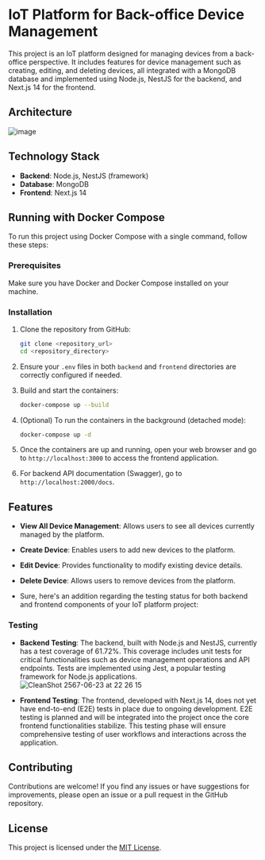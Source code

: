 # IoT Platform for Back-office Device Management

This project is an IoT platform designed for managing devices from a back-office perspective. It includes features for device management such as creating, editing, and deleting devices, all integrated with a MongoDB database and implemented using Node.js, NestJS for the backend, and Next.js 14 for the frontend.

## Architecture
![image](https://github.com/topspinppy/iot-service-monorepo/assets/18381211/91e29764-2f72-4b6c-a76f-64c37c2896a2)

## Technology Stack

- **Backend**: Node.js, NestJS (framework)
- **Database**: MongoDB
- **Frontend**: Next.js 14

## Running with Docker Compose

To run this project using Docker Compose with a single command, follow these steps:

### Prerequisites

Make sure you have Docker and Docker Compose installed on your machine.

### Installation

1. Clone the repository from GitHub:

   ```bash
   git clone <repository_url>
   cd <repository_directory>
   ```

2. Ensure your `.env` files in both `backend` and `frontend` directories are correctly configured if needed.

3. Build and start the containers:

   ```bash
   docker-compose up --build
   ```

4. (Optional) To run the containers in the background (detached mode):

   ```bash
   docker-compose up -d
   ```

5. Once the containers are up and running, open your web browser and go to `http://localhost:3000` to access the frontend application.

6. For backend API documentation (Swagger), go to `http://localhost:2000/docs`.

## Features

- **View All Device Management**: Allows users to see all devices currently managed by the platform.
- **Create Device**: Enables users to add new devices to the platform.
- **Edit Device**: Provides functionality to modify existing device details.
- **Delete Device**: Allows users to remove devices from the platform.

- Sure, here's an addition regarding the testing status for both backend and frontend components of your IoT platform project:

### Testing

- **Backend Testing**: The backend, built with Node.js and NestJS, currently has a test coverage of 61.72%. This coverage includes unit tests for critical functionalities such as device management operations and API endpoints. Tests are implemented using Jest, a popular testing framework for Node.js applications.
![CleanShot 2567-06-23 at 22 26 15](https://github.com/topspinppy/iot-service-monorepo/assets/18381211/1d21e4c9-027b-4ec1-96c7-4b7067188d07)


- **Frontend Testing**: The frontend, developed with Next.js 14, does not yet have end-to-end (E2E) tests in place due to ongoing development. E2E testing is planned and will be integrated into the project once the core frontend functionalities stabilize. This testing phase will ensure comprehensive testing of user workflows and interactions across the application.


## Contributing

Contributions are welcome! If you find any issues or have suggestions for improvements, please open an issue or a pull request in the GitHub repository.

## License

This project is licensed under the [MIT License](link-to-license-file).
